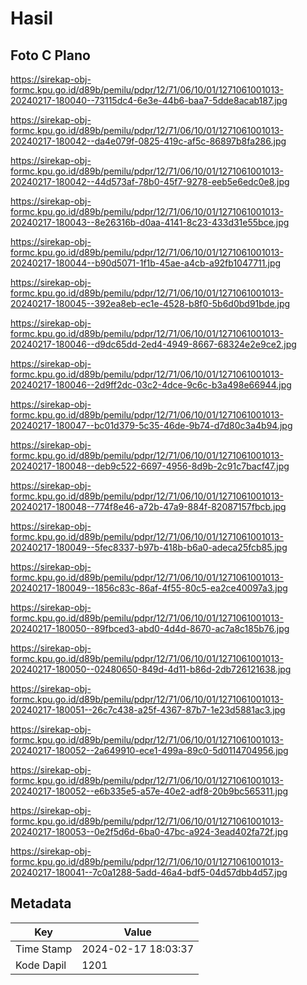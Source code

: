 # Hasil

## Foto C Plano

https://sirekap-obj-formc.kpu.go.id/d89b/pemilu/pdpr/12/71/06/10/01/1271061001013-20240217-180040--73115dc4-6e3e-44b6-baa7-5dde8acab187.jpg

https://sirekap-obj-formc.kpu.go.id/d89b/pemilu/pdpr/12/71/06/10/01/1271061001013-20240217-180042--da4e079f-0825-419c-af5c-86897b8fa286.jpg

https://sirekap-obj-formc.kpu.go.id/d89b/pemilu/pdpr/12/71/06/10/01/1271061001013-20240217-180042--44d573af-78b0-45f7-9278-eeb5e6edc0e8.jpg

https://sirekap-obj-formc.kpu.go.id/d89b/pemilu/pdpr/12/71/06/10/01/1271061001013-20240217-180043--8e26316b-d0aa-4141-8c23-433d31e55bce.jpg

https://sirekap-obj-formc.kpu.go.id/d89b/pemilu/pdpr/12/71/06/10/01/1271061001013-20240217-180044--b90d5071-1f1b-45ae-a4cb-a92fb1047711.jpg

https://sirekap-obj-formc.kpu.go.id/d89b/pemilu/pdpr/12/71/06/10/01/1271061001013-20240217-180045--392ea8eb-ec1e-4528-b8f0-5b6d0bd91bde.jpg

https://sirekap-obj-formc.kpu.go.id/d89b/pemilu/pdpr/12/71/06/10/01/1271061001013-20240217-180046--d9dc65dd-2ed4-4949-8667-68324e2e9ce2.jpg

https://sirekap-obj-formc.kpu.go.id/d89b/pemilu/pdpr/12/71/06/10/01/1271061001013-20240217-180046--2d9ff2dc-03c2-4dce-9c6c-b3a498e66944.jpg

https://sirekap-obj-formc.kpu.go.id/d89b/pemilu/pdpr/12/71/06/10/01/1271061001013-20240217-180047--bc01d379-5c35-46de-9b74-d7d80c3a4b94.jpg

https://sirekap-obj-formc.kpu.go.id/d89b/pemilu/pdpr/12/71/06/10/01/1271061001013-20240217-180048--deb9c522-6697-4956-8d9b-2c91c7bacf47.jpg

https://sirekap-obj-formc.kpu.go.id/d89b/pemilu/pdpr/12/71/06/10/01/1271061001013-20240217-180048--774f8e46-a72b-47a9-884f-82087157fbcb.jpg

https://sirekap-obj-formc.kpu.go.id/d89b/pemilu/pdpr/12/71/06/10/01/1271061001013-20240217-180049--5fec8337-b97b-418b-b6a0-adeca25fcb85.jpg

https://sirekap-obj-formc.kpu.go.id/d89b/pemilu/pdpr/12/71/06/10/01/1271061001013-20240217-180049--1856c83c-86af-4f55-80c5-ea2ce40097a3.jpg

https://sirekap-obj-formc.kpu.go.id/d89b/pemilu/pdpr/12/71/06/10/01/1271061001013-20240217-180050--89fbced3-abd0-4d4d-8670-ac7a8c185b76.jpg

https://sirekap-obj-formc.kpu.go.id/d89b/pemilu/pdpr/12/71/06/10/01/1271061001013-20240217-180050--02480650-849d-4d11-b86d-2db726121638.jpg

https://sirekap-obj-formc.kpu.go.id/d89b/pemilu/pdpr/12/71/06/10/01/1271061001013-20240217-180051--26c7c438-a25f-4367-87b7-1e23d5881ac3.jpg

https://sirekap-obj-formc.kpu.go.id/d89b/pemilu/pdpr/12/71/06/10/01/1271061001013-20240217-180052--2a649910-ece1-499a-89c0-5d0114704956.jpg

https://sirekap-obj-formc.kpu.go.id/d89b/pemilu/pdpr/12/71/06/10/01/1271061001013-20240217-180052--e6b335e5-a57e-40e2-adf8-20b9bc565311.jpg

https://sirekap-obj-formc.kpu.go.id/d89b/pemilu/pdpr/12/71/06/10/01/1271061001013-20240217-180053--0e2f5d6d-6ba0-47bc-a924-3ead402fa72f.jpg

https://sirekap-obj-formc.kpu.go.id/d89b/pemilu/pdpr/12/71/06/10/01/1271061001013-20240217-180041--7c0a1288-5add-46a4-bdf5-04d57dbb4d57.jpg


## Metadata

| Key        | Value               |
| ---------- | ------------------- |
| Time Stamp | 2024-02-17 18:03:37 |
| Kode Dapil | 1201                |



